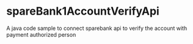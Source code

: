 # spareBank1AccountVerifyApi
A java code sample to connect sparebank api to verify the account with payment authorized person
